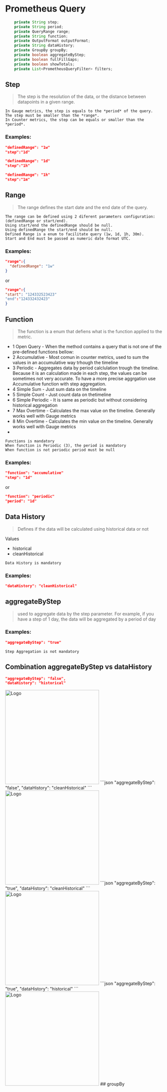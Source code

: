 # Prometheus Query


```java
    private String step;
    private String period;
    private QueryRange range;
    private String function;
    private OutputFormat outputFormat;
    private String dataHistory;
    private GroupBy groupBy;
    private boolean aggregateByStep;
    private boolean fullFillGaps;
    private boolean showTotals;
    private List<PrometheusQueryFilter> filters;

```
## Step
> The step is the resolution of the data, or the distance between datapoints in a given range. 


```
In Gauge metrics, the step is equals to the *period* of the query.
The step must be smaller than the *range*.
In Counter metrics, the step can be equals or smaller than the *period*.
```

### Examples:

```json
"definedRange": "1w"
"step":"1d"
```

```json
"definedRange": "1d"
"step":"1h"
```

```json
"definedRange": "1h"
"step":"1m"
```


## Range
>The range defines the start date and the end date of the query. 

```
The range can be defined using 2 diferent parameters configuration: (definedRange or start/end).
Using start/end the definedRange should be null.
Using definedRange the start/end should be null.
Defined Range is a enum to facilitate query (1w, 1d, 1h, 30m).
Start and End must be passed as numeric date format UTC.
```

### Examples:

```json
"range":{
  "definedRange": "1w"
}
```
or 

```json
"range":{
"start": "124332523423"
"end":"124332432423"
}
```


## Function
>The function is a enum that defiens what is the function applied to the metric.

- 1 Open Query - When the method contains a query that is not one of the pre-defined functions bellow:
- 2 Accumulative - Most comun in counter metrics, used to sum the values in an accumulative way trhough the timeline
- 3 Periodic - Aggregates data by period calclulation trough the timeline. Because it is an calculation made in each step, the values can be sometimes not very accurate. To have a more precise aggrgation use Accumulative function with step aggregation.
- 4 Simple Sum - Just sum data on the timeline
- 5 Simple Count  - Just count data on thetimeline
- 6 Simple Periodic - It is same as periodic but without considering historical aggregation
- 7 Max Overtime - Calculates the max value on the timeline. Generally works well with Gauge metrics
- 8 Min Overtime - Calculates the min value on the timeline. Generally works well with Gauge metrics
- 
```
Functions is mandatory
When function is Periodic (3), the period is mandatory
When function is not periodic period must be null
```



### Examples:

```json
"function": "accumulative"
"step": "1d"
```
or 

```json
"function": "periodic"
"period": "1d"
```

## Data History
> Defines if the data will be calculated using historical data or not

Values
- historical
- cleanHistorical

```
Data History is mandatory
```

### Examples:

```json
"dataHistory": "cleanHistorical"
```

## aggregateByStep
> used to aggregate data by the step parameter.
>For example, if you have a step of 1 day, the data will be aggregated by a period of day

### Examples:

```json
"aggregateByStep": "true"
```

```
Step Aggregation is not mandatory
```
## Combination aggregateByStep vs dataHistory


```json
"aggregateByStep": "false",
"dataHistory": "historical"
``` 
<img src="https://github.com/CheckmarxDev/ast-metrics-documentation/blob/master/imgs/no_aggregation_historical.png" alt="Logo" width="300" >
```json
"aggregateByStep": "false",
"dataHistory": "cleanHistorical"
``` 
<img src="https://github.com/CheckmarxDev/ast-metrics-documentation/blob/master/imgs/no_aggregation_clean_historical.png" alt="Logo" width="300" >
```json
"aggregateByStep": "true",
"dataHistory": "cleanHistorical"
``` 
<img src="https://github.com/CheckmarxDev/ast-metrics-documentation/blob/master/imgs/step_aggregation_clean_historical.png" alt="Logo" width="300" >
```json
"aggregateByStep": "true",
"dataHistory": "historical"
``` 
<img src="https://github.com/CheckmarxDev/ast-metrics-documentation/blob/master/imgs/ste_aggregation_clean_historical.png" alt="Logo" width="300" >
## groupBy
